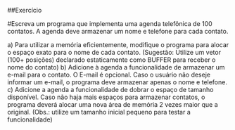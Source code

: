 ##Exercício

#Escreva um programa que implementa uma agenda telefônica de 100 contatos. A agenda deve armazenar um nome e telefone para cada contato.

a) Para utilizar a memória eficientemente, modifique o programa para alocar o espaço exato para o nome de cada contato.
(Sugestão: Utilize um vetor (100+ posições) declarado estaticamente como BUFFER para receber o nome do contato)
b) Adicione à agenda a funcionalidade de armazenar um e-mail para o contato. O E-mail é opcional. Caso o usuário não deseje informar um e-mail, o programa deve armazenar apenas o nome e telefone.
c) Adicione a agenda a funcionalidade de dobrar o espaço de tamanho disponível. Caso não haja mais espaços para armazenar contatos, o programa deverá alocar uma nova área de memória 2 vezes maior que a original.
(Obs.: utilize um tamanho inicial pequeno para testar a funcionalidade)